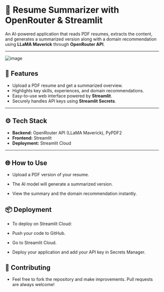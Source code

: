 # 📝 Resume Summarizer with OpenRouter & Streamlit

An AI-powered application that reads PDF resumes, extracts the content, and generates a summarized version along with a domain recommendation using **LLaMA Maverick** through **OpenRouter API**.

---

![image](https://github.com/user-attachments/assets/aaf24ad6-0af0-45f0-8fec-5b8fd712afc1)


## 🚀 **Features**
- Upload a PDF resume and get a summarized overview.
- Highlights key skills, experiences, and domain recommendations.
- Easy-to-use web interface powered by **Streamlit**.
- Securely handles API keys using **Streamlit Secrets**.

---

## ⚙️ **Tech Stack**
- **Backend:** OpenRouter API (LLaMA Maverick), PyPDF2
- **Frontend:** Streamlit
- **Deployment:** Streamlit Cloud

---

## 🌐 How to Use
+ Upload a PDF version of your resume.

+ The AI model will generate a summarized version.

+ View the summary and the domain recommendation instantly.

## 📦 Deployment
+ To deploy on Streamlit Cloud:

+ Push your code to GitHub.

+ Go to Streamlit Cloud.

+ Deploy your application and add your API key in Secrets Manager.

## 🤝 Contributing

+ Feel free to fork the repository and make improvements. Pull requests are always welcome!
